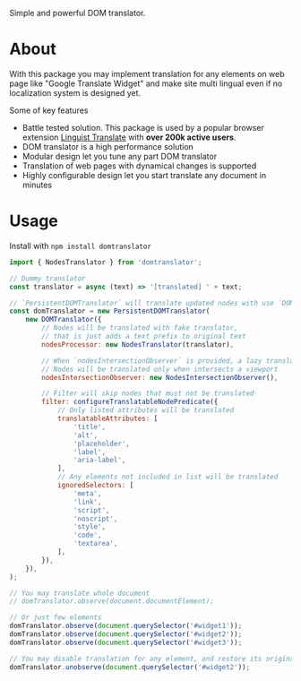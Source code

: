 Simple and powerful DOM translator.


# About

With this package you may implement translation for any elements on web page like "Google Translate Widget" and make site multi lingual even if no localization system is designed yet.

Some of key features
- Battle tested solution. This package is used by a popular browser extension [Linguist Translate](https://linguister.io/) with **over 200k active users**.
- DOM translator is a high performance solution
- Modular design let you tune any part DOM translator
- Translation of web pages with dynamical changes is supported
- Highly configurable design let you start translate any document in minutes

# Usage

Install with `npm install domtranslator`

```js
import { NodesTranslator } from 'domtranslator';

// Dummy translator
const translator = async (text) => '[translated] ' + text;

// `PersistentDOMTranslator` will translate updated nodes with use `DOMTranslator`
const domTranslator = new PersistentDOMTranslator(
	new DOMTranslator({
		// Nodes will be translated with fake translator,
		// that is just adds a text prefix to original text
		nodesProcessor: new NodesTranslator(translator),

		// When `nodesIntersectionObserver` is provided, a lazy translation mode will be used.
		// Nodes will be translated only when intersects a viewport
		nodesIntersectionObserver: new NodesIntersectionObserver(),

		// Filter will skip nodes that must not be translated
		filter: configureTranslatableNodePredicate({
			// Only listed attributes will be translated
			translatableAttributes: [
				'title',
				'alt',
				'placeholder',
				'label',
				'aria-label',
			],
			// Any elements not included in list will be translated
			ignoredSelectors: [
				'meta',
				'link',
				'script',
				'noscript',
				'style',
				'code',
				'textarea',
			],
		}),
	}),
);

// You may translate whole document
// domTranslator.observe(document.documentElement);

// Or just few elements
domTranslator.observe(document.querySelector('#widget1'));
domTranslator.observe(document.querySelector('#widget2'));
domTranslator.observe(document.querySelector('#widget3'));

// You may disable translation for any element, and restore its original text
domTranslator.unobserve(document.querySelector('#widget2'));
```
